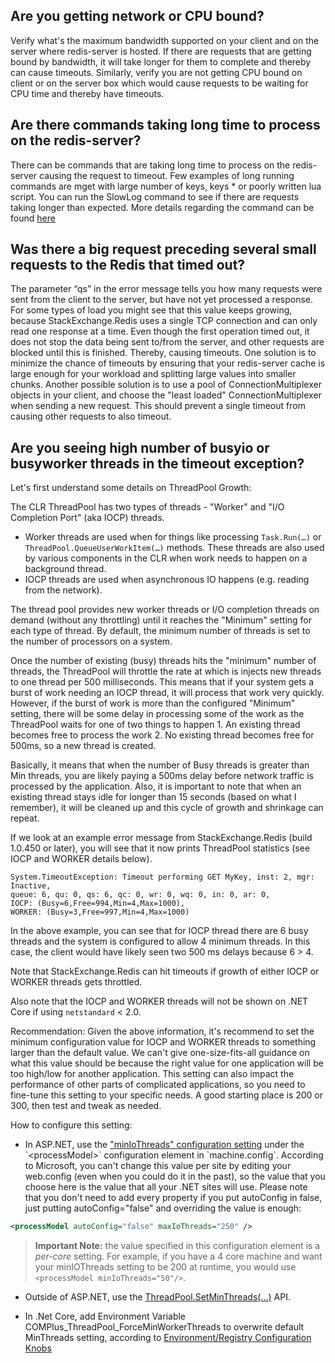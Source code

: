 ﻿Are you getting network or CPU bound?
---------------
Verify what's the maximum bandwidth supported on your client and on the server where redis-server is hosted. If there are requests that are getting bound by bandwidth, it will take longer for them to complete and thereby can cause timeouts.
Similarly, verify you are not getting CPU bound on client or on the server box which would cause requests to be waiting for CPU time and thereby have timeouts.

Are there commands taking long time to process on the redis-server?
---------------
There can be commands that are taking long time to process on the redis-server causing the request to timeout. Few examples of long running commands are mget with large number of keys, keys * or poorly written lua script. You can run the SlowLog command to see if there are requests taking longer than expected. More details regarding the command can be found [here](https://redis.io/commands/slowlog) 

Was there a big request preceding several small requests to the Redis that timed out?
---------------
The parameter “qs” in the error message tells you how many requests were sent from the client to the server, but have not yet processed a response. For some types of load you might see that this value keeps growing, because StackExchange.Redis uses a single TCP connection and can only read one response at a time.  Even though the first operation timed out, it does not stop the data being sent to/from the server, and other requests are blocked until this is finished. Thereby, causing timeouts. One solution is to minimize the chance of timeouts by ensuring that your redis-server cache is large enough for your workload and splitting large values into smaller chunks. Another possible solution is to use a pool of ConnectionMultiplexer objects in your client, and choose the "least loaded" ConnectionMultiplexer when sending a new request.  This should prevent a single timeout from causing other requests to also timeout.


Are you seeing high number of busyio or busyworker threads in the timeout exception?
---------------
Let's first understand some details on ThreadPool Growth:

The CLR ThreadPool has two types of threads - "Worker" and "I/O Completion Port" (aka IOCP) threads.  

 - Worker threads are used when for things like processing `Task.Run(…)` or `ThreadPool.QueueUserWorkItem(…)` methods.  These threads are also used by various components in the CLR when work needs to happen on a background thread.
 - IOCP threads are used when asynchronous IO happens (e.g. reading from the network).  

The thread pool provides new worker threads or I/O completion threads on demand (without any throttling) until it reaches the "Minimum" setting for each type of thread.  By default, the minimum number of threads is set to the number of processors on a system.  

Once the number of existing (busy) threads hits the "minimum" number of threads, the ThreadPool will throttle the rate at which is injects new threads to one thread per 500 milliseconds.  This means that if your system gets a burst of work needing an IOCP thread, it will process that work very quickly.   However, if the burst of work is more than the configured "Minimum" setting, there will be some delay in processing some of the work as the ThreadPool waits for one of two things to happen
	1. An existing thread becomes free to process the work
	2. No existing thread becomes free for 500ms, so a new thread is created.

Basically, it means that when the number of Busy threads is greater than Min threads, you are likely paying a 500ms delay before network traffic is processed by the application.  Also, it is important to note that when an existing thread stays idle for longer than 15 seconds (based on what I remember), it will be cleaned up and this cycle of growth and shrinkage can repeat.

If we look at an example error message from StackExchange.Redis (build 1.0.450 or later), you will see that it now prints ThreadPool statistics (see IOCP and WORKER details below).

	System.TimeoutException: Timeout performing GET MyKey, inst: 2, mgr: Inactive, 
	queue: 6, qu: 0, qs: 6, qc: 0, wr: 0, wq: 0, in: 0, ar: 0, 
	IOCP: (Busy=6,Free=994,Min=4,Max=1000), 
	WORKER: (Busy=3,Free=997,Min=4,Max=1000)

In the above example, you can see that for IOCP thread there are 6 busy threads and the system is configured to allow 4 minimum threads.  In this case, the client would have likely seen two 500 ms delays because 6 > 4.

Note that StackExchange.Redis can hit timeouts if growth of either IOCP or WORKER threads gets throttled.

Also note that the IOCP and WORKER threads will not be shown on .NET Core if using `netstandard` < 2.0.

Recommendation:
Given the above information, it's recommend to set the minimum configuration value for IOCP and WORKER threads to something larger than the default value.  We can't give one-size-fits-all guidance on what this value should be because the right value for one application will be too high/low for another application.  This setting can also impact the performance of other parts of complicated applications, so you need to fine-tune this setting to your specific needs.  A good starting place is 200 or 300, then test and tweak as needed.

How to configure this setting:

 - In ASP.NET, use the ["minIoThreads" configuration setting](https://msdn.microsoft.com/en-us/library/7w2sway1(v=vs.71).aspx) under the `<processModel>` configuration element in `machine.config`. According to Microsoft, you can't change this value per site by editing your web.config (even when you could do it in the past), so the value that you choose here is the value that all your .NET sites will use. Please note that you don't need to add every property if you put autoConfig in false, just putting autoConfig="false" and overriding the value is enough:
```xml
<processModel autoConfig="false" maxIoThreads="250" />
```

> **Important Note:** the value specified in this configuration element is a *per-core* setting.  For example, if you have a 4 core machine and want your minIOThreads setting to be 200 at runtime, you would use `<processModel minIoThreads="50"/>`.

 - Outside of ASP.NET, use the [ThreadPool.SetMinThreads(…)](https://msdn.microsoft.com//en-us/library/system.threading.threadpool.setminthreads(v=vs.100).aspx) API.

- In .Net Core, add Environment Variable COMPlus_ThreadPool_ForceMinWorkerThreads to overwrite default MinThreads setting, according to [Environment/Registry Configuration Knobs](https://github.com/dotnet/coreclr/blob/master/Documentation/project-docs/clr-configuration-knobs.md)
